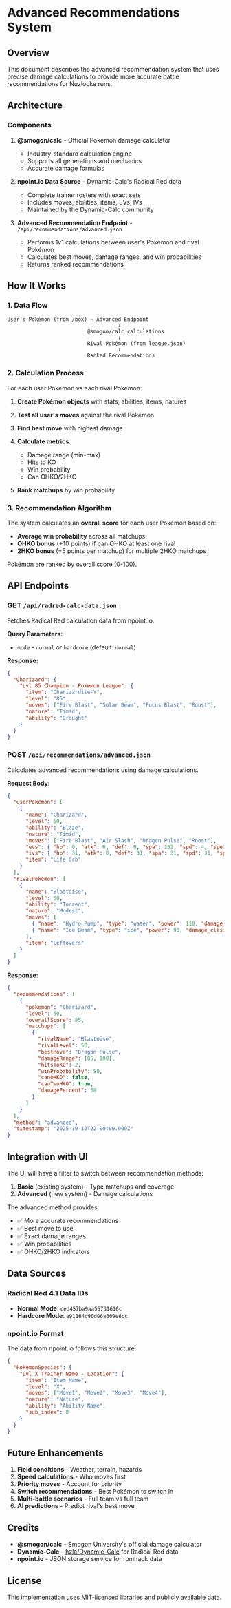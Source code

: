 # Advanced Recommendations System

## Overview

This document describes the advanced recommendation system that uses precise damage calculations to provide more accurate battle recommendations for Nuzlocke runs.

## Architecture

### Components

1. **@smogon/calc** - Official Pokémon damage calculator
   - Industry-standard calculation engine
   - Supports all generations and mechanics
   - Accurate damage formulas

2. **npoint.io Data Source** - Dynamic-Calc's Radical Red data
   - Complete trainer rosters with exact sets
   - Includes moves, abilities, items, EVs, IVs
   - Maintained by the Dynamic-Calc community

3. **Advanced Recommendation Endpoint** - `/api/recommendations/advanced.json`
   - Performs 1v1 calculations between user's Pokémon and rival Pokémon
   - Calculates best moves, damage ranges, and win probabilities
   - Returns ranked recommendations

## How It Works

### 1. Data Flow

```
User's Pokémon (from /box) → Advanced Endpoint
                                    ↓
                          @smogon/calc calculations
                                    ↓
                          Rival Pokémon (from league.json)
                                    ↓
                          Ranked Recommendations
```

### 2. Calculation Process

For each user Pokémon vs each rival Pokémon:

1. **Create Pokémon objects** with stats, abilities, items, natures
2. **Test all user's moves** against the rival Pokémon
3. **Find best move** with highest damage
4. **Calculate metrics**:
   - Damage range (min-max)
   - Hits to KO
   - Win probability
   - Can OHKO/2HKO

5. **Rank matchups** by win probability

### 3. Recommendation Algorithm

The system calculates an **overall score** for each user Pokémon based on:

- **Average win probability** across all matchups
- **OHKO bonus** (+10 points) if can OHKO at least one rival
- **2HKO bonus** (+5 points per matchup) for multiple 2HKO matchups

Pokémon are ranked by overall score (0-100).

## API Endpoints

### GET `/api/radred-calc-data.json`

Fetches Radical Red calculation data from npoint.io.

**Query Parameters:**
- `mode` - `normal` or `hardcore` (default: `normal`)

**Response:**
```json
{
  "Charizard": {
    "Lvl 85 Champion - Pokemon League": {
      "item": "Charizardite-Y",
      "level": "85",
      "moves": ["Fire Blast", "Solar Beam", "Focus Blast", "Roost"],
      "nature": "Timid",
      "ability": "Drought"
    }
  }
}
```

### POST `/api/recommendations/advanced.json`

Calculates advanced recommendations using damage calculations.

**Request Body:**
```json
{
  "userPokemon": [
    {
      "name": "Charizard",
      "level": 50,
      "ability": "Blaze",
      "nature": "Timid",
      "moves": ["Fire Blast", "Air Slash", "Dragon Pulse", "Roost"],
      "evs": { "hp": 0, "atk": 0, "def": 0, "spa": 252, "spd": 4, "spe": 252 },
      "ivs": { "hp": 31, "atk": 0, "def": 31, "spa": 31, "spd": 31, "spe": 31 },
      "item": "Life Orb"
    }
  ],
  "rivalPokemon": [
    {
      "name": "Blastoise",
      "level": 50,
      "ability": "Torrent",
      "nature": "Modest",
      "moves": [
        { "name": "Hydro Pump", "type": "water", "power": 110, "damage_class": "special" },
        { "name": "Ice Beam", "type": "ice", "power": 90, "damage_class": "special" }
      ],
      "item": "Leftovers"
    }
  ]
}
```

**Response:**
```json
{
  "recommendations": [
    {
      "pokemon": "Charizard",
      "level": 50,
      "overallScore": 85,
      "matchups": [
        {
          "rivalName": "Blastoise",
          "rivalLevel": 50,
          "bestMove": "Dragon Pulse",
          "damageRange": [85, 100],
          "hitsToKO": 2,
          "winProbability": 80,
          "canOHKO": false,
          "canTwoHKO": true,
          "damagePercent": 58
        }
      ]
    }
  ],
  "method": "advanced",
  "timestamp": "2025-10-10T22:00:00.000Z"
}
```

## Integration with UI

The UI will have a filter to switch between recommendation methods:

1. **Basic** (existing system) - Type matchups and coverage
2. **Advanced** (new system) - Damage calculations

The advanced method provides:
- ✅ More accurate recommendations
- ✅ Best move to use
- ✅ Exact damage ranges
- ✅ Win probabilities
- ✅ OHKO/2HKO indicators

## Data Sources

### Radical Red 4.1 Data IDs

- **Normal Mode**: `ced457ba9aa55731616c`
- **Hardcore Mode**: `e91164d90d06a009e6cc`

### npoint.io Format

The data from npoint.io follows this structure:

```json
{
  "PokemonSpecies": {
    "Lvl X Trainer Name - Location": {
      "item": "Item Name",
      "level": "X",
      "moves": ["Move1", "Move2", "Move3", "Move4"],
      "nature": "Nature",
      "ability": "Ability Name",
      "sub_index": 0
    }
  }
}
```

## Future Enhancements

1. **Field conditions** - Weather, terrain, hazards
2. **Speed calculations** - Who moves first
3. **Priority moves** - Account for priority
4. **Switch recommendations** - Best Pokémon to switch in
5. **Multi-battle scenarios** - Full team vs full team
6. **AI predictions** - Predict rival's best move

## Credits

- **@smogon/calc** - Smogon University's official damage calculator
- **Dynamic-Calc** - [hzla/Dynamic-Calc](https://github.com/hzla/Dynamic-Calc) for Radical Red data
- **npoint.io** - JSON storage service for romhack data

## License

This implementation uses MIT-licensed libraries and publicly available data.

